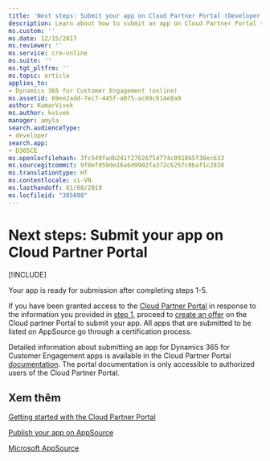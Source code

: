 ```yaml
---
title: 'Next steps: Submit your app on Cloud Partner Portal (Developer Guide for Dynamics 365 for Customer Engagement apps)| MicrosoftDocs'
description: Learn about how to submit an app on Cloud Partner Portal to be listed on AppSource.
ms.custom: ''
ms.date: 12/15/2017
ms.reviewer: ''
ms.service: crm-online
ms.suite: ''
ms.tgt_pltfrm: ''
ms.topic: article
applies_to:
- Dynamics 365 for Customer Engagement (online)
ms.assetid: 69ee2add-7ec7-445f-a075-ac89c614e8a9
author: KumarVivek
ms.author: kvivek
manager: amyla
search.audienceType:
- developer
search.app:
- D365CE
ms.openlocfilehash: 3fc549fadb241f27626754774c0910b5f38ec633
ms.sourcegitcommit: 9f0efd59de16a6d9902fa372cb25fc0baf1c2838
ms.translationtype: HT
ms.contentlocale: vi-VN
ms.lasthandoff: 01/08/2019
ms.locfileid: "385698"
---
```

# <a name="next-steps-submit-your-app-on-cloud-partner-portal"></a>Next steps: Submit your app on Cloud Partner Portal

[!INCLUDE[](../includes/cc_applies_to_update_9_0_0.md)]

Your app is ready for submission after completing steps 1-5. 

If you have been granted access to the [Cloud Partner Portal](https://cloudpartner.azure.com) in response to the information you provided in [step 1](fill-app-submission-form-appsource.md), proceed to [create an offer](https://cloudpartner.azure.com/#new/microsoft-crm/form/offerSettings) on the Cloud partner Portal to submit your app. All apps that are submitted to be listed on AppSource go through a certification process. 

Detailed information about submitting an app for Dynamics 365 for Customer Engagement apps is available in the Cloud Partner Portal [documentation](https://cloudpartner.azure.com/#documentation/crm-create-offer). The portal documentation is only accessible to authorized users of the Cloud Partner Portal.

## <a name="see-also"></a>Xem thêm

[Getting started with the Cloud Partner Portal](https://cloudpartner.azure.com/#documentation/getting-started-with-the-cloud-partner-portal)

[Publish your app on AppSource](publish-app-appsource.md)

[Microsoft AppSource](https://appsource.microsoft.com)

